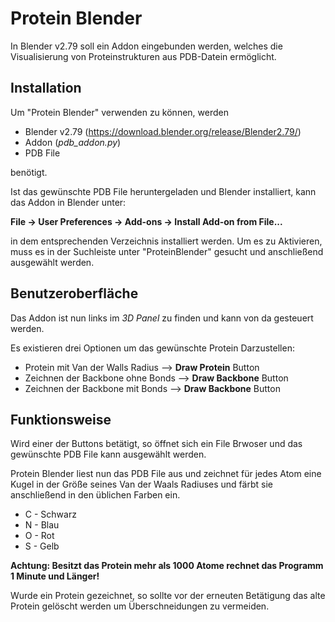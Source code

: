 # Protein Blender

In Blender v2.79 soll ein Addon eingebunden werden, welches die Visualisierung von 
Proteinstrukturen aus PDB-Datein ermöglicht. 


## Installation

Um "Protein Blender" verwenden zu können, werden
+ Blender v2.79 (https://download.blender.org/release/Blender2.79/)
+ Addon (_pdb_addon.py_)
+ PDB File

benötigt. 

Ist das gewünschte PDB File heruntergeladen und  Blender installiert, kann das 
Addon in Blender unter:
 
 __File -> User Preferences -> Add-ons -> Install Add-on from File...__
 
 in dem entsprechenden Verzeichnis installiert werden.
 Um es zu Aktivieren, muss es in der Suchleiste unter "ProteinBlender" gesucht und 
 anschließend ausgewählt werden.

## Benutzeroberfläche

Das Addon ist nun links im _3D Panel_ zu finden und kann von da gesteuert werden. 

Es existieren drei Optionen um das gewünschte Protein Darzustellen:

+ Protein mit Van der Walls Radius --> __Draw Protein__ Button
+ Zeichnen der Backbone ohne Bonds --> __Draw Backbone__ Button
+ Zeichnen der Backbone mit Bonds --> __Draw Backbone__ Button

## Funktionsweise

Wird einer der Buttons betätigt, so öffnet sich ein File Brwoser und das gewünschte 
PDB File kann ausgewählt werden.

Protein Blender liest nun das PDB File aus und zeichnet für jedes Atom eine Kugel in der 
Größe seines Van der Waals Radiuses und färbt sie anschließend in den üblichen Farben ein.

+ C - Schwarz
+ N - Blau
+ O - Rot
+ S - Gelb

__Achtung: Besitzt das Protein mehr als 1000 Atome rechnet das Programm 1 Minute und Länger!__

 Wurde ein Protein gezeichnet, so sollte vor der erneuten Betätigung das alte Protein gelöscht 
 werden um Überschneidungen zu vermeiden.
